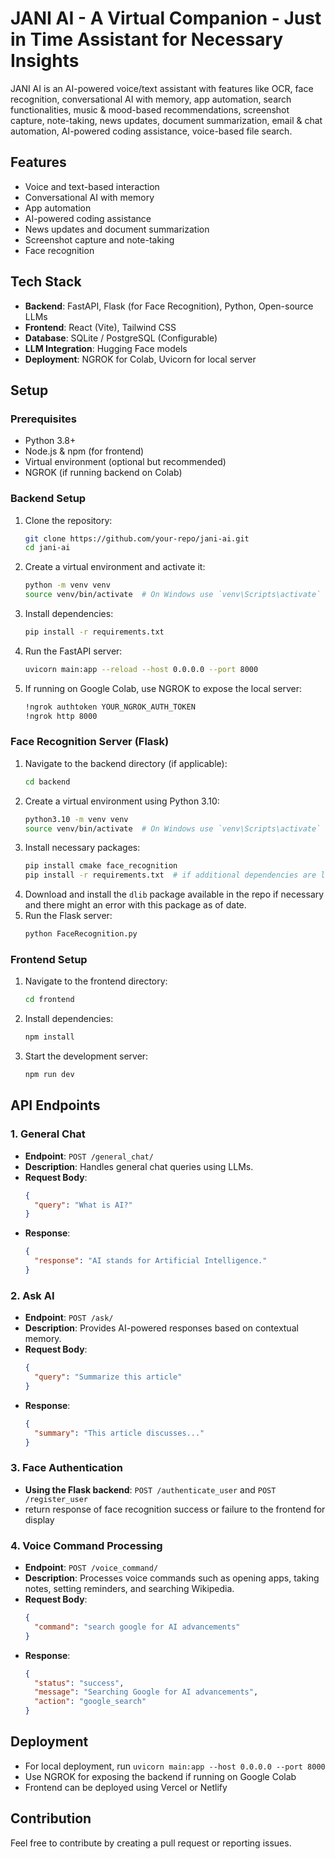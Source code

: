 # JANI AI - A Virtual Companion - Just in Time Assistant for Necessary Insights

JANI AI is an AI-powered voice/text assistant with features like OCR, face recognition, conversational AI with memory, app automation, search functionalities, music & mood-based recommendations, screenshot capture, note-taking, news updates, document summarization, email & chat automation, AI-powered coding assistance, voice-based file search.

## Features
- Voice and text-based interaction
- Conversational AI with memory
- App automation
- AI-powered coding assistance
- News updates and document summarization
- Screenshot capture and note-taking
- Face recognition 


## Tech Stack
- **Backend**: FastAPI, Flask (for Face Recognition), Python, Open-source LLMs
- **Frontend**: React (Vite), Tailwind CSS
- **Database**: SQLite / PostgreSQL (Configurable)
- **LLM Integration**: Hugging Face models
- **Deployment**: NGROK for Colab, Uvicorn for local server

## Setup

### Prerequisites
- Python 3.8+
- Node.js & npm (for frontend)
- Virtual environment (optional but recommended)
- NGROK (if running backend on Colab)

### Backend Setup
1. Clone the repository:
   ```sh
   git clone https://github.com/your-repo/jani-ai.git
   cd jani-ai
   ```
2. Create a virtual environment and activate it:
   ```sh
   python -m venv venv
   source venv/bin/activate  # On Windows use `venv\Scripts\activate`
   ```
3. Install dependencies:
   ```sh
   pip install -r requirements.txt
   ```
4. Run the FastAPI server:
   ```sh
   uvicorn main:app --reload --host 0.0.0.0 --port 8000
   ```
5. If running on Google Colab, use NGROK to expose the local server:
   ```sh
   !ngrok authtoken YOUR_NGROK_AUTH_TOKEN
   !ngrok http 8000
   ```

### Face Recognition Server (Flask)
1. Navigate to the backend directory (if applicable):
   ```sh
   cd backend
   ```
2. Create a virtual environment using Python 3.10:
   ```sh
   python3.10 -m venv venv
   source venv/bin/activate  # On Windows use `venv\Scripts\activate`
   ```
3. Install necessary packages:
   ```sh
   pip install cmake face_recognition
   pip install -r requirements.txt  # if additional dependencies are listed
   ```
4. Download and install the `dlib` package available in the repo if necessary and there might an error with this package as of date.
5. Run the Flask server:
   ```sh
   python FaceRecognition.py
   ```

### Frontend Setup
1. Navigate to the frontend directory:
   ```sh
   cd frontend
   ```
2. Install dependencies:
   ```sh
   npm install
   ```
3. Start the development server:
   ```sh
   npm run dev
   ```

## API Endpoints
### 1. General Chat
- **Endpoint**: `POST /general_chat/`
- **Description**: Handles general chat queries using LLMs.
- **Request Body**:
  ```json
  {
    "query": "What is AI?"
  }
  ```
- **Response**:
  ```json
  {
    "response": "AI stands for Artificial Intelligence."
  }
  ```

### 2. Ask AI
- **Endpoint**: `POST /ask/`
- **Description**: Provides AI-powered responses based on contextual memory.
- **Request Body**:
  ```json
  {
    "query": "Summarize this article"
  }
  ```
- **Response**:
  ```json
  {
    "summary": "This article discusses..."
  }
  ```

### 3. Face Authentication
- **Using the Flask backend**: `POST /authenticate_user` and `POST /register_user`
- return response of face recognition success or failure to the frontend for display


### 4. Voice Command Processing
- **Endpoint**: `POST /voice_command/`
- **Description**: Processes voice commands such as opening apps, taking notes, setting reminders, and searching Wikipedia.
- **Request Body**:
  ```json
  {
    "command": "search google for AI advancements"
  }
  ```
- **Response**:
  ```json
  {
    "status": "success",
    "message": "Searching Google for AI advancements",
    "action": "google_search"
  }
  ```

## Deployment
- For local deployment, run `uvicorn main:app --host 0.0.0.0 --port 8000`
- Use NGROK for exposing the backend if running on Google Colab
- Frontend can be deployed using Vercel or Netlify

## Contribution
Feel free to contribute by creating a pull request or reporting issues.


